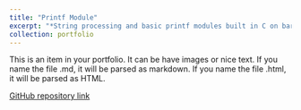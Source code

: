 ```yaml
---
title: "Printf Module"
excerpt: "*String processing and basic printf modules built in C on bare-metal Raspberry Pi*<br/>"
collection: portfolio
---
```


This is an item in your portfolio. It can be have images or nice text. If you name the file .md, it will be parsed as markdown. If you name the file .html, it will be parsed as HTML. 

[GitHub repository link](https://gitfront.io/r/nxomimo/aZgVjkJbEh3A/printf/)